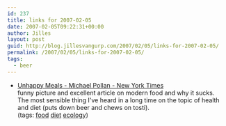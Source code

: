 ```yaml
---
id: 237
title: links for 2007-02-05
date: 2007-02-05T09:22:31+00:00
author: Jilles
layout: post
guid: http://blog.jillesvangurp.com/2007/02/05/links-for-2007-02-05/
permalink: /2007/02/05/links-for-2007-02-05/
tags:
  - beer
---
```

<ul class="delicious">
	<li>
		<div class="delicious-link"><a href="http://www.nytimes.com/2007/01/28/magazine/28nutritionism.t.html?pagewanted=1&ei=5087%0A&em&en=96c5ef25915b36f6&ex=1170738000">Unhappy Meals - Michael Pollan - New York Times</a></div>
		<div class="delicious-extended">funny picture and excellent article on modern food and why it sucks. The most sensible thing I've heard in a long time on the topic of health and diet (puts down beer and chews on tosti).</div>
		<div class="delicious-tags">(tags: <a href="http://del.icio.us/jillesvangurp/food">food</a> <a href="http://del.icio.us/jillesvangurp/diet">diet</a> <a href="http://del.icio.us/jillesvangurp/ecology">ecology</a>)</div>
	</li>
</ul>
